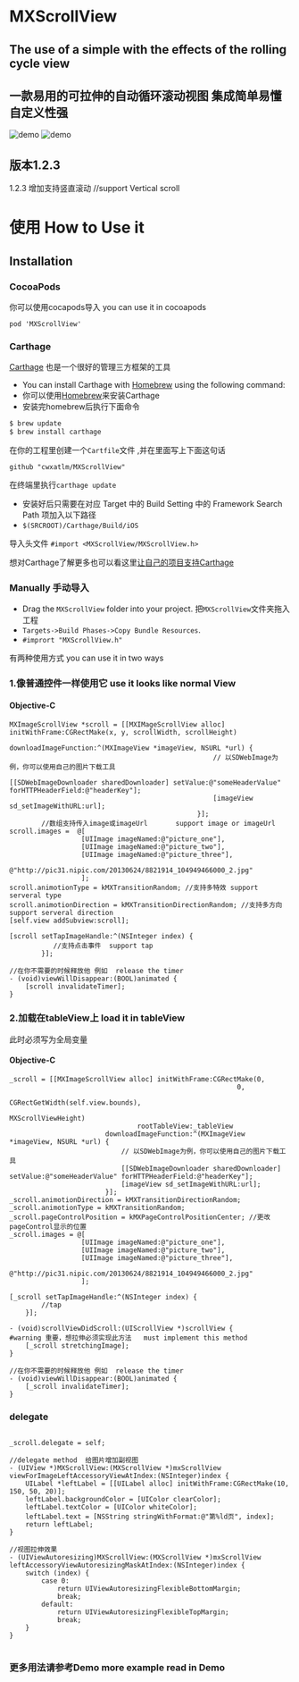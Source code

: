# MXScrollView

The use of a simple with the effects of the rolling cycle view
-----
一款易用的可拉伸的自动循环滚动视图 集成简单易懂 自定义性强
-----


![demo](Pictures/gif_one.gif)
![demo](Pictures/gif_two.gif)

版本1.2.3 
----
  1.2.3 增加支持竖直滚动 //support Vertical scroll


使用  How to Use it
=====

## Installation

### CocoaPods

你可以使用cocapods导入  you can use it in cocoapods
```
pod 'MXScrollView'   
```

### Carthage 

[Carthage](https://github.com/Carthage/Carthage) 也是一个很好的管理三方框架的工具

* You can install Carthage with [Homebrew](http://brew.sh/) using the following command:
* 你可以使用[Homebrew](http://brew.sh/)来安装Carthage  
* 安装完homebrew后执行下面命令

```bash
$ brew update
$ brew install carthage
```

在你的工程里创建一个`Cartfile`文件 ,并在里面写上下面这句话

```ogdl
github "cwxatlm/MXScrollView"
```

在终端里执行`carthage update`
* 安装好后只需要在对应 Target 中的 Build Setting 中的 Framework Search Path 项加入以下路径
* `$(SRCROOT)/Carthage/Build/iOS`

导入头文件 
 `#import <MXScrollView/MXScrollView.h>`

想对Carthage了解更多也可以看这里[让自己的项目支持Carthage](http://www.jianshu.com/p/bf263c596538)

### Manually  手动导入
* Drag the `MXScrollView` folder into your project.  把`MXScrollView`文件夹拖入工程
* `Targets->Build Phases->Copy Bundle Resources`.
* `#imprort "MXScrollView.h"`


有两种使用方式  you can use it in two ways

### 1.像普通控件一样使用它  use it looks like normal View


#### Objective-C

```objc
MXImageScrollView *scroll = [[MXIMageScrollView alloc] initWithFrame:CGRectMake(x, y, scrollWidth, scrollHeight)
                                               downloadImageFunction:^(MXImageView *imageView, NSURL *url) {
                                                   // 以SDWebImage为例，你可以使用自己的图片下载工具
                                                   [[SDWebImageDownloader sharedDownloader] setValue:@"someHeaderValue" forHTTPHeaderField:@"headerKey"];
                                                   [imageView sd_setImageWithURL:url];
                                               }];
        //数组支持传入image或imageUrl       support image or imageUrl
scroll.images =  @[
                  [UIImage imageNamed:@"picture_one"],
                  [UIImage imageNamed:@"picture_two"],
                  [UIImage imageNamed:@"picture_three"],
                  @"http://pic31.nipic.com/20130624/8821914_104949466000_2.jpg"
                  ];
scroll.animotionType = kMXTransitionRandom; //支持多特效 support serveral type
scroll.animotionDirection = kMXTransitionDirectionRandom; //支持多方向 support serveral direction
[self.view addSubview:scroll];

[scroll setTapImageHandle:^(NSInteger index) {
           //支持点击事件  support tap
        }];
        
//在你不需要的时候释放他 例如  release the timer
- (void)viewWillDisappear:(BOOL)animated {
    [scroll invalidateTimer];
}
```

### 2.加载在tableView上 load it in tableView

此时必须写为全局变量

#### Objective-C
```objc
_scroll = [[MXImageScrollView alloc] initWithFrame:CGRectMake(0,
                                                         0,
                                                         CGRectGetWidth(self.view.bounds),
                                                         MXScrollViewHeight)
                                rootTableView:_tableView
                        downloadImageFunction:^(MXImageView *imageView, NSURL *url) {
                            // 以SDWebImage为例，你可以使用自己的图片下载工具
                            [[SDWebImageDownloader sharedDownloader] setValue:@"someHeaderValue" forHTTPHeaderField:@"headerKey"];
                            [imageView sd_setImageWithURL:url];
                        }];
_scroll.animotionDirection = kMXTransitionDirectionRandom;
_scroll.animotionType = kMXTransitionRandom;
_scroll.pageControlPosition = kMXPageControlPositionCenter; //更改pageControl显示的位置
_scroll.images = @[
                  [UIImage imageNamed:@"picture_one"],
                  [UIImage imageNamed:@"picture_two"],
                  [UIImage imageNamed:@"picture_three"],
                  @"http://pic31.nipic.com/20130624/8821914_104949466000_2.jpg"
                  ];

[_scroll setTapImageHandle:^(NSInteger index) {
        //tap
    }];
    
- (void)scrollViewDidScroll:(UIScrollView *)scrollView {
#warning 重要，想拉伸必须实现此方法   must implement this method
    [_scroll stretchingImage];
}

//在你不需要的时候释放他 例如  release the timer
- (void)viewWillDisappear:(BOOL)animated {
    [_scroll invalidateTimer];
}
```

### delegate


```

_scroll.delegate = self;

//delegate method  给图片增加副视图
- (UIView *)MXScrollView:(MXScrollView *)mxScrollView viewForImageLeftAccessoryViewAtIndex:(NSInteger)index {
    UILabel *leftLabel = [[UILabel alloc] initWithFrame:CGRectMake(10, 150, 50, 20)];
    leftLabel.backgroundColor = [UIColor clearColor];
    leftLabel.textColor = [UIColor whiteColor];
    leftLabel.text = [NSString stringWithFormat:@"第%ld页", index];
    return leftLabel;
}

//视图拉伸效果
- (UIViewAutoresizing)MXScrollView:(MXScrollView *)mxScrollView leftAccessoryViewAutoresizingMaskAtIndex:(NSInteger)index {
    switch (index) {
        case 0:
            return UIViewAutoresizingFlexibleBottomMargin;
            break;
        default:
            return UIViewAutoresizingFlexibleTopMargin;
            break;
    }
}


```

### 更多用法请参考Demo    more example read in Demo
